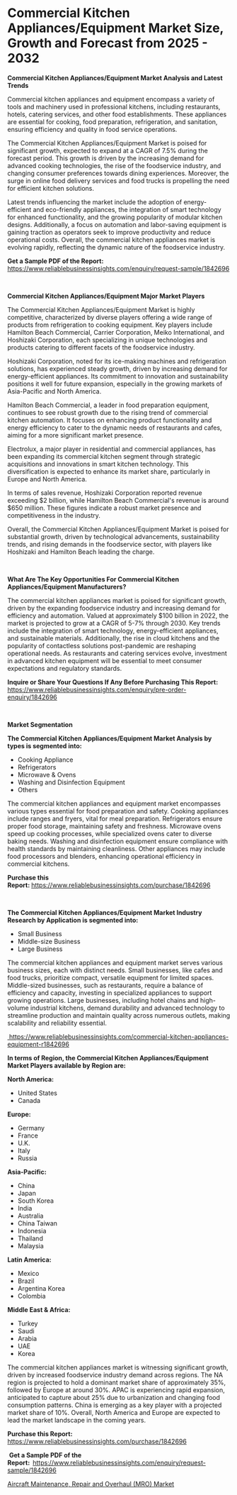 <p><h1>Commercial Kitchen Appliances/Equipment Market Size, Growth and Forecast from 2025 - 2032</h1></p><p><strong>Commercial Kitchen Appliances/Equipment Market Analysis and Latest Trends</strong></p>
<p><p>Commercial kitchen appliances and equipment encompass a variety of tools and machinery used in professional kitchens, including restaurants, hotels, catering services, and other food establishments. These appliances are essential for cooking, food preparation, refrigeration, and sanitation, ensuring efficiency and quality in food service operations.</p><p>The Commercial Kitchen Appliances/Equipment Market is poised for significant growth, expected to expand at a CAGR of 7.5% during the forecast period. This growth is driven by the increasing demand for advanced cooking technologies, the rise of the foodservice industry, and changing consumer preferences towards dining experiences. Moreover, the surge in online food delivery services and food trucks is propelling the need for efficient kitchen solutions.</p><p>Latest trends influencing the market include the adoption of energy-efficient and eco-friendly appliances, the integration of smart technology for enhanced functionality, and the growing popularity of modular kitchen designs. Additionally, a focus on automation and labor-saving equipment is gaining traction as operators seek to improve productivity and reduce operational costs. Overall, the commercial kitchen appliances market is evolving rapidly, reflecting the dynamic nature of the foodservice industry.</p></p>
<p><strong>Get a Sample PDF of the Report:&nbsp;</strong> <a href="https://www.reliablebusinessinsights.com/enquiry/request-sample/1842696?utm_campaign=2752&utm_medium=2&utm_source=Github&utm_content=ia&utm_term=26032025&utm_id=commercial-kitchen-appliancesequipment">https://www.reliablebusinessinsights.com/enquiry/request-sample/1842696</a></p>
<p>&nbsp;</p>
<p><strong>Commercial Kitchen Appliances/Equipment Major Market Players</strong></p>
<p><p>The Commercial Kitchen Appliances/Equipment Market is highly competitive, characterized by diverse players offering a wide range of products from refrigeration to cooking equipment. Key players include Hamilton Beach Commercial, Carrier Corporation, Meiko International, and Hoshizaki Corporation, each specializing in unique technologies and products catering to different facets of the foodservice industry.</p><p>Hoshizaki Corporation, noted for its ice-making machines and refrigeration solutions, has experienced steady growth, driven by increasing demand for energy-efficient appliances. Its commitment to innovation and sustainability positions it well for future expansion, especially in the growing markets of Asia-Pacific and North America.</p><p>Hamilton Beach Commercial, a leader in food preparation equipment, continues to see robust growth due to the rising trend of commercial kitchen automation. It focuses on enhancing product functionality and energy efficiency to cater to the dynamic needs of restaurants and cafes, aiming for a more significant market presence.</p><p>Electrolux, a major player in residential and commercial appliances, has been expanding its commercial kitchen segment through strategic acquisitions and innovations in smart kitchen technology. This diversification is expected to enhance its market share, particularly in Europe and North America.</p><p>In terms of sales revenue, Hoshizaki Corporation reported revenue exceeding $2 billion, while Hamilton Beach Commercial's revenue is around $650 million. These figures indicate a robust market presence and competitiveness in the industry.</p><p>Overall, the Commercial Kitchen Appliances/Equipment Market is poised for substantial growth, driven by technological advancements, sustainability trends, and rising demands in the foodservice sector, with players like Hoshizaki and Hamilton Beach leading the charge.</p></p>
<p>&nbsp;</p>
<p><strong>What Are The Key Opportunities For Commercial Kitchen Appliances/Equipment Manufacturers?</strong></p>
<p><p>The commercial kitchen appliances market is poised for significant growth, driven by the expanding foodservice industry and increasing demand for efficiency and automation. Valued at approximately $100 billion in 2022, the market is projected to grow at a CAGR of 5-7% through 2030. Key trends include the integration of smart technology, energy-efficient appliances, and sustainable materials. Additionally, the rise in cloud kitchens and the popularity of contactless solutions post-pandemic are reshaping operational needs. As restaurants and catering services evolve, investment in advanced kitchen equipment will be essential to meet consumer expectations and regulatory standards.</p></p>
<p><strong>Inquire or Share Your Questions If Any Before Purchasing This Report:</strong> <a href="https://www.reliablebusinessinsights.com/enquiry/pre-order-enquiry/1842696?utm_campaign=2752&utm_medium=2&utm_source=Github&utm_content=ia&utm_term=26032025&utm_id=commercial-kitchen-appliancesequipment">https://www.reliablebusinessinsights.com/enquiry/pre-order-enquiry/1842696</a></p>
<p>&nbsp;</p>
<p><strong>Market Segmentation</strong></p>
<p><strong>The Commercial Kitchen Appliances/Equipment Market Analysis by types is segmented into:</strong></p>
<p><ul><li>Cooking Appliance</li><li>Refrigerators</li><li>Microwave & Ovens</li><li>Washing and Disinfection Equipment</li><li>Others</li></ul></p>
<p><p>The commercial kitchen appliances and equipment market encompasses various types essential for food preparation and safety. Cooking appliances include ranges and fryers, vital for meal preparation. Refrigerators ensure proper food storage, maintaining safety and freshness. Microwave ovens speed up cooking processes, while specialized ovens cater to diverse baking needs. Washing and disinfection equipment ensure compliance with health standards by maintaining cleanliness. Other appliances may include food processors and blenders, enhancing operational efficiency in commercial kitchens.</p></p>
<p><strong>Purchase this Report:&nbsp;</strong><a href="https://www.reliablebusinessinsights.com/purchase/1842696?utm_campaign=2752&utm_medium=2&utm_source=Github&utm_content=ia&utm_term=26032025&utm_id=commercial-kitchen-appliancesequipment">https://www.reliablebusinessinsights.com/purchase/1842696</a></p>
<p>&nbsp;</p>
<p><strong>The Commercial Kitchen Appliances/Equipment Market Industry Research by Application is segmented into:</strong></p>
<p><ul><li>Small Business</li><li>Middle-size Business</li><li>Large Business</li></ul></p>
<p><p>The commercial kitchen appliances and equipment market serves various business sizes, each with distinct needs. Small businesses, like cafes and food trucks, prioritize compact, versatile equipment for limited spaces. Middle-sized businesses, such as restaurants, require a balance of efficiency and capacity, investing in specialized appliances to support growing operations. Large businesses, including hotel chains and high-volume industrial kitchens, demand durability and advanced technology to streamline production and maintain quality across numerous outlets, making scalability and reliability essential.</p></p>
<p><a href="https://www.reliablebusinessinsights.com/commercial-kitchen-appliances-equipment-r1842696?utm_campaign=2752&utm_medium=2&utm_source=Github&utm_content=ia&utm_term=26032025&utm_id=commercial-kitchen-appliancesequipment">&nbsp;https://www.reliablebusinessinsights.com/commercial-kitchen-appliances-equipment-r1842696</a></p>
<p><strong>In terms of Region, the Commercial Kitchen Appliances/Equipment Market Players available by Region are:</strong></p>
<p>
    <p> <strong> North America: </strong>
        <ul>
            <li>United States</li>
            <li>Canada</li>
        </ul>
        </p> 
    <p> <strong> Europe: </strong>
        <ul>
            <li>Germany</li>
            <li>France</li>
            <li>U.K.</li>
            <li>Italy</li>
            <li>Russia</li>
        </ul>
        </p> 
    <p> <strong> Asia-Pacific: </strong>
        <ul>
            <li>China</li>
            <li>Japan</li>
            <li>South Korea</li>
            <li>India</li>
            <li>Australia</li>
            <li>China Taiwan</li>
            <li>Indonesia</li>
            <li>Thailand</li>
            <li>Malaysia</li>
        </ul>
        </p> 
    <p> <strong> Latin America: </strong>
        <ul>
            <li>Mexico</li>
            <li>Brazil</li>
            <li>Argentina Korea</li>
            <li>Colombia</li>
        </ul>
        </p> 
    <p> <strong> Middle East & Africa: </strong>
        <ul>
            <li>Turkey</li>
            <li>Saudi</li>
            <li>Arabia</li>
            <li>UAE</li>
            <li>Korea</li>
        </ul>
    </p>
    </p>
<p><p>The commercial kitchen appliances market is witnessing significant growth, driven by increased foodservice industry demand across regions. The NA region is projected to hold a dominant market share of approximately 35%, followed by Europe at around 30%. APAC is experiencing rapid expansion, anticipated to capture about 25% due to urbanization and changing food consumption patterns. China is emerging as a key player with a projected market share of 10%. Overall, North America and Europe are expected to lead the market landscape in the coming years.</p></p>
<p><strong>Purchase this Report: </strong><a href="https://www.reliablebusinessinsights.com/purchase/1842696?utm_campaign=2752&utm_medium=2&utm_source=Github&utm_content=ia&utm_term=26032025&utm_id=commercial-kitchen-appliancesequipment">https://www.reliablebusinessinsights.com/purchase/1842696</a></p>
<p>&nbsp;<strong>Get a Sample PDF of the Report:&nbsp;&nbsp;</strong><a href="https://www.reliablebusinessinsights.com/enquiry/request-sample/1842696?utm_campaign=2752&utm_medium=2&utm_source=Github&utm_content=ia&utm_term=26032025&utm_id=commercial-kitchen-appliancesequipment">https://www.reliablebusinessinsights.com/enquiry/request-sample/1842696</a></p>
<p><strong></strong></p>
<p><p><a href="https://github.com/zanoligarav/Market-Research-Report-List-1/blob/main/aircraft-maintenance-repair-and-overhaul-mro-market.md?utm_campaign=2752&utm_medium=2&utm_source=Github&utm_content=ia&utm_term=26032025&utm_id=commercial-kitchen-appliancesequipment">Aircraft Maintenance, Repair and Overhaul (MRO) Market</a></p></p>